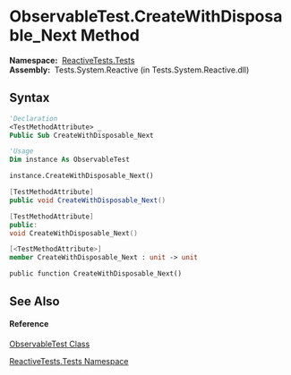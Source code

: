 # ObservableTest.CreateWithDisposable\_Next Method

**Namespace:**  [ReactiveTests.Tests](ReactiveTests.Tests\ReactiveTests.Tests.md)  
**Assembly:**  Tests.System.Reactive (in Tests.System.Reactive.dll)

## Syntax

```vb
'Declaration
<TestMethodAttribute> _
Public Sub CreateWithDisposable_Next
```

```vb
'Usage
Dim instance As ObservableTest

instance.CreateWithDisposable_Next()
```

```csharp
[TestMethodAttribute]
public void CreateWithDisposable_Next()
```

```c++
[TestMethodAttribute]
public:
void CreateWithDisposable_Next()
```

```fsharp
[<TestMethodAttribute>]
member CreateWithDisposable_Next : unit -> unit 
```

```jscript
public function CreateWithDisposable_Next()
```

## See Also

#### Reference

[ObservableTest Class](ObservableTest\ObservableTest.md)

[ReactiveTests.Tests Namespace](ReactiveTests.Tests\ReactiveTests.Tests.md)





